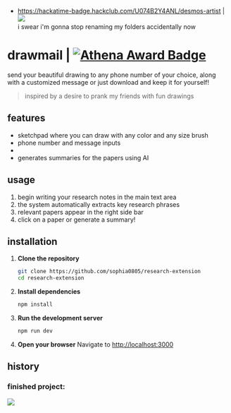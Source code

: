 - https://hackatime-badge.hackclub.com/U074B2Y4ANL/desmos-artist | ![](https://hackatime-badge.hackclub.com/U074B2Y4ANL/desmos-artist)  
i swear i'm gonna stop renaming my folders accidentally now

# drawmail  | [![Athena Award Badge](https://img.shields.io/endpoint?url=https%3A%2F%2Faward.athena.hackclub.com%2Fapi%2Fbadge)](https://award.athena.hackclub.com?utm_source=readme)

send your beautiful drawing to any phone number of your choice, along with a customized message or just download and keep it for yourself!
> inspired by a desire to prank my friends with fun drawings

## features
- sketchpad where you can draw with any color and any size brush
- phone number and message inputs
- 
- generates summaries for the papers using AI

## usage
1. begin writing your research notes in the main text area
2. the system automatically extracts key research phrases
3. relevant papers appear in the right side bar
4. click on a paper or generate a summary!

## installation  
1. **Clone the repository**
   ```bash
   git clone https://github.com/sophia0805/research-extension
   cd research-extension
   ```

2. **Install dependencies**
   ```bash
   npm install
   ```

3. **Run the development server**
   ```bash
   npm run dev
   ```

4. **Open your browser**
   Navigate to [http://localhost:3000](http://localhost:3000)

## history


### finished project:
![](https://hc-cdn.hel1.your-objectstorage.com/s/v3/0065f099a982d3ba51dfb95cebe0de344fe0d4db_image.png) 
